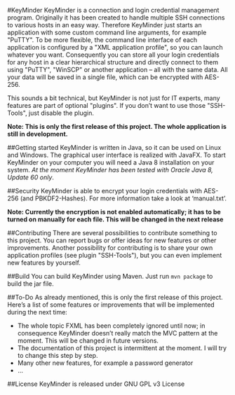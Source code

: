 #KeyMinder
KeyMinder is a connection and login credential management program. Originally it has been created to handle multiple SSH connections to various hosts in an easy way.  Therefore KeyMinder just starts an application with some custom command line arguments, for example "PuTTY". To be more flexible, the command line interface of each application is configured by a "XML application profile", so you can launch whatever you want.
Consequently you can store all your login credentials for any host in a clear hierarchical structure and directly connect to them using "PuTTY", "WinSCP" or another application – all with the same data.
All your data will be saved in a single file, which can be encrypted with AES-256.

This sounds a bit technical, but KeyMinder is not just for IT experts, many features are part of optional "plugins". If you don’t want to use those "SSH-Tools", just disable the plugin.

**Note: This is only the first release of this project. The whole application is still in development.**

##Getting started
KeyMinder is written in Java, so it can be used on Linux and Windows. The graphical user interface is realized with JavaFX.
To start KeyMinder on your computer you will need a Java 8 installation on your system. _At the moment KeyMinder has been tested with Oracle Java 8, Update 60 only_.

##Security
KeyMinder is able to encrypt your login credentials with AES-256 (and PBKDF2-Hashes). For more information take a look at ‘manual.txt’.

**Note: Currently the encryption is not enabled automatically; it has to be turned on manually for each file. This will be changed in the next release**

##Contributing
There are several possibilities to contribute something to this project. 
You can report bugs or offer ideas for new features or other improvements. Another possibility for contributing is to share your own application profiles (see plugin "SSH-Tools"), but you can even implement new features by yourself.

##Build
You can build KeyMinder using Maven. Just run `mvn package` to build the jar file.

##To-Do
As already mentioned, this is only the first release of this project. 
Here’s a list of some features or improvements that will be implemented during the next time:
- The whole topic FXML has been completely ignored until now; in consequence KeyMinder doesn’t really match the MVC pattern at the moment. This will be changed in future versions.
- The documentation of this project is intermittent at the moment. I will try to change this step by step.
- Many other new features, for example a password generator
- …

##License
KeyMinder is released under GNU GPL v3 License
